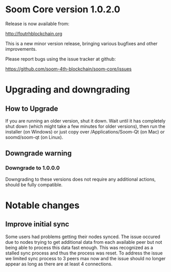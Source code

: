 Soom Core version 1.0.2.0
==========================

Release is now available from:

  <http://foutrhblockchain.org>

This is a new minor version release, bringing various bugfixes and other
improvements.

Please report bugs using the issue tracker at github:

  <https://github.com/soom-4th-blockchain/soom-core/issues>

Upgrading and downgrading
=========================

How to Upgrade
--------------

If you are running an older version, shut it down. Wait until it has completely
shut down (which might take a few minutes for older versions), then run the
installer (on Windows) or just copy over /Applications/Soom-Qt (on Mac) or
soomd/soom-qt (on Linux).

Downgrade warning
-----------------

### Downgrade to 1.0.0.0

Downgrading to these versions does not require any additional actions, should be
fully compatible.

Notable changes
===============

Improve initial sync
--------------------

Some users had problems getting their nodes synced. The issue occured due to nodes trying to
get additional data from each available peer but not being able to process this data fast enough.
This was recognized as a stalled sync process and thus the process was reset. To address the issue
we limited sync process to 3 peers max now and the issue should no longer appear as long as there
are at least 4 connections.

